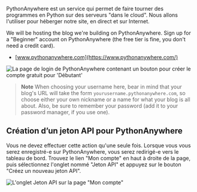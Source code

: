 PythonAnywhere est un service qui permet de faire tourner des programmes en Python sur des serveurs "dans le cloud". Nous allons l'utiliser pour héberger notre site, en direct et sur Internet.

We will be hosting the blog we're building on PythonAnywhere. Sign up for a "Beginner" account on PythonAnywhere (the free tier is fine, you don't need a credit card).

* [www.pythonanywhere.com](https://www.pythonanywhere.com/)

![La page de login de PythonAnywhere contenant un bouton pour créer le compte gratuit pour 'Débutant'](../deploy/images/pythonanywhere_beginner_account_button.png)

> **Note** When choosing your username here, bear in mind that your blog's URL will take the form `yourusername.pythonanywhere.com`, so choose either your own nickname or a name for what your blog is all about. Also, be sure to remember your password (add it to your password manager, if you use one).

## Création d’un jeton API pour PythonAnywhere

Vous ne devez effectuer cette action qu'une seule fois. Lorsque vous vous serez enregistré-e sur PythonAnywhere, vous serez redirigé-e vers le tableau de bord. Trouvez le lien "Mon compte" en haut à droite de la page, puis sélectionnez l'onglet nommé "Jeton API" et appuyez sur le bouton "Créez un nouveau jeton API".

![L'onglet Jeton API sur la page "Mon compte"](../deploy/images/pythonanywhere_create_api_token.png)